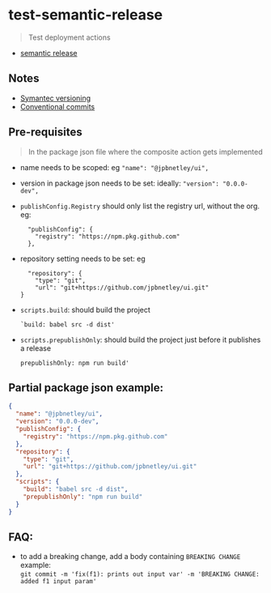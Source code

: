 # test-semantic-release
 >Test deployment actions
 - [semantic release](https://github.com/cycjimmy/semantic-release-action)

## Notes
- [Symantec versioning](https://semver.org/)
- [Conventional commits](https://www.conventionalcommits.org/en/v1.0.0/)

## Pre-requisites
> In the package json file where the composite action gets implemented
- name needs to be scoped: eg `"name": "@jpbnetley/ui",`
- version in package json needs to be set: ideally: `"version": "0.0.0-dev",`
- `publishConfig.Registry` should only list the registry url, without the org. eg:
  ```
    "publishConfig": {
      "registry": "https://npm.pkg.github.com"
    },

  ```
- repository setting needs to be set: eg
  ```
    "repository": {
      "type": "git",
      "url": "git+https://github.com/jpbnetley/ui.git"
  }
  ```
- `scripts.build`: should build the project
  ```
  `build: babel src -d dist'
  ```

- `scripts.prepublishOnly`: should build the project just before it publishes a release
  ```
  prepublishOnly: npm run build'
  ```

## Partial package json example:
```json
{
  "name": "@jpbnetley/ui",
  "version": "0.0.0-dev",
  "publishConfig": {
    "registry": "https://npm.pkg.github.com"
  },
  "repository": {
    "type": "git",
    "url": "git+https://github.com/jpbnetley/ui.git"
  },
  "scripts": {
    "build": "babel src -d dist",
    "prepublishOnly": "npm run build"
  }
}

```

 ## FAQ:
 - to add a breaking change, add a body containing `BREAKING CHANGE`
  example:  
  `git commit -m 'fix(f1): prints out input var' -m 'BREAKING CHANGE: added f1 input param'`
